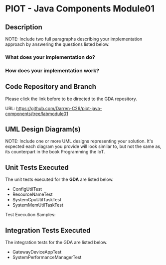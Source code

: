 
# PIOT - Java Components Module01

## Description
NOTE: Include two full paragraphs describing your implementation approach by answering the questions listed below.

### What does your implementation do?


### How does your implementation work?

## Code Repository and Branch
Please click the link before to be directed to the GDA repository.

URL: https://github.com/Darren-C26/piot-java-components/tree/labmodule01

## UML Design Diagram(s)
NOTE: Include one or more UML designs representing your solution. It's expected each diagram you provide will look similar to, but not the same as, its counterpart in the book Programming the IoT.

## Unit Tests Executed
The unit tests executed for the <b>GDA</b> are listed below.
 - ConfigUtilTest
 - ResourceNameTest
 - SystemCpuUtilTaskTest
 - SystemMemUtilTaskTest

Test Execution Samples:


## Integration Tests Executed
The integration tests for the GDA are listed below.
 - GatewayDeviceAppTest
 - SystemPerformanceManagerTest
